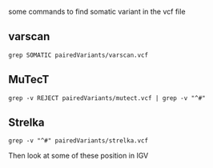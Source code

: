 some commands to find somatic variant in the vcf file

## varscan

```{.bash}
grep SOMATIC pairedVariants/varscan.vcf 
```

## MuTecT
```{.bash}
grep -v REJECT pairedVariants/mutect.vcf | grep -v "^#"
```

## Strelka
```{.bash}
grep -v "^#" pairedVariants/strelka.vcf
```


Then look at some of these position in IGV